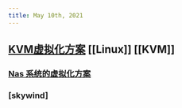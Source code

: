 ```yaml
---
title: May 10th, 2021
---
```


## [KVM虚拟化方案](http://www.skywind.me/blog/archives/2530) [[Linux]] [[KVM]]
### [Nas 系统的虚拟化方案](http://www.skywind.me/blog/archives/2538)
### [skywind]
